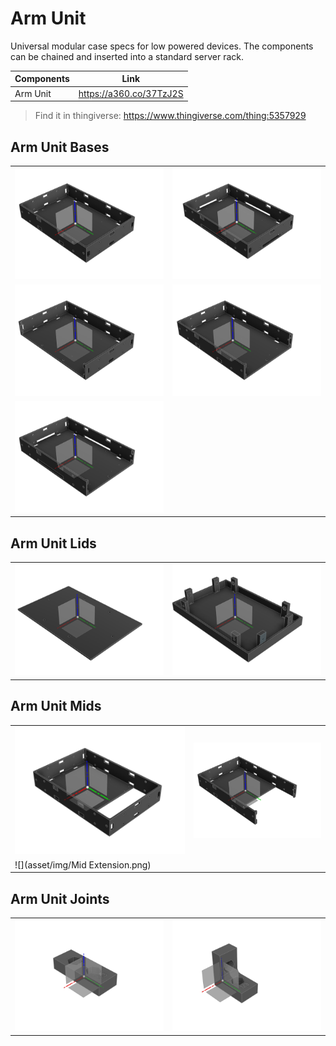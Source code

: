 # Arm Unit

Universal modular case specs for low powered devices. The components can be chained and inserted
into a standard server rack.

| Components                 | Link                     |
|----------------------------|--------------------------|
| Arm Unit               | https://a360.co/37TzJ2S  |

> Find it in thingiverse: https://www.thingiverse.com/thing:5357929

## Arm Unit Bases

|                  |                                           |
|----------------------------|-----------------------------------------------|
|        ![](asset/img/Base.png)     | ![](asset/img/Base%20-%20External%20Cut.png)      |
|        ![](asset/img/Base%20Extension%20-%20Length%20Cut.png)     | ![](asset/img/Base%20Extension%20-%20Width%20Cut.png) |
|        ![](asset/img/Base%20Extension%20-%20Width%20Cut%20-%20External%20Cut.png)     |                                               |

## Arm Unit Lids

|                  |                                      |
|----------------------------|--------------------------------------|
|       ![](asset/img/Lid.png)      | ![](asset/img/Lid%20Mid%20-%20Joint.png) |

## Arm Unit Mids

|                  |                                      |
|----------------------------|--------------------------------------|
|     ![](asset/img/Mid.png)      | ![](asset/img/Mid%20-%20Width%20Cut.png) |
|     ![](asset/img/Mid Extension.png)      |                                      |

## Arm Unit Joints

|                  |                                      |
|----------------------------|--------------------------------------|
|       ![](asset/img/Straight.png)   |                  ![](asset/img/Angle.png)                    |
